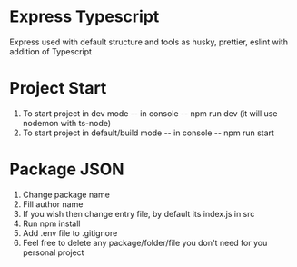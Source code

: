 # Express Typescript

Express used with default structure and tools as husky, prettier, eslint with addition of Typescript

# Project Start

1. To start project in dev mode -- in console -- npm run dev (it will use nodemon with ts-node)
2. To start project in default/build mode -- in console -- npm run start

# Package JSON

1. Change package name
2. Fill author name
3. If you wish then change entry file, by default its index.js in src
4. Run npm install
5. Add .env file to .gitignore
6. Feel free to delete any package/folder/file you don't need for you personal project
